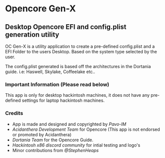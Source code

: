 # Opencore Gen-X
## Desktop Opencore EFI and config.plist generation utility

OC Gen-X is a utility application to create a pre-defined config.plist and a EFI Folder to the users Desktop. Based on the system type selected by the user.

The config.plist generated is based off the architectures in the Dortania guide.
i.e: Haswell, Skylake, Coffeelake etc..

### Important Information (Please read below)
This app is only for desktop hackintosh machines, it does not have any pre-defined settings for laptop hackintosh machines.

### Credits
* App is made and designed and copyrighted by *Pavo-IM*
* *Acidanthera Development Team* for Opencore (This app is not endorsed or promoted by Acidanthera)
* *Dortania Team* for the Opencore Guide.
* *Hackintosh x86 discord community* for intial testing and logo's
* Minor contributions from *@StephenHeaps*


